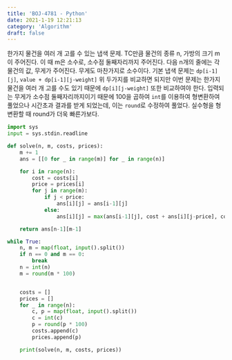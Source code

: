 ```yaml
---
title: 'BOJ-4781 - Python'
date: 2021-1-19 12:21:13
category: 'Algorithm'
draft: false
---
```

한가지 물건을 여러 개 고를 수 있는 냅색 문제. TC만큼 물건의 종류 n, 가방의 크기 m이 주어진다. 이 때 m은 소수로, 소수점 둘째자리까지 주어진다. 다음 n개의 줄에는 각 물건의 값, 무게가 주어진다. 무게도 마찬가지로 소수이다. 기본 냅색 문제는 `dp[i-1][j]`, `value + dp[i-1][j-weight]` 위 두가지를 비교하면 되지만 이번 문제는 한가지 물건을 여러 개 고를 수도 있기 때문에 `dp[i][j-weight]` 또한 비교하여야 한다. 입력되는 무게가 소수점 둘째자리까지이기 때문에 100을 곱하여 `int`를 이용하여 형변환하여 풀었으나 시간초과 결과를 받게 되었는데, 이는 `round`로 수정하여 풀었다. 실수형을 형변환할 때 round가 더욱 빠른가보다.
```python
import sys
input = sys.stdin.readline

def solve(n, m, costs, prices):
    m += 1
    ans = [[0 for _ in range(m)] for _ in range(n)]

    for i in range(n):
        cost = costs[i]
        price = prices[i]
        for j in range(m):
            if j < price:
                ans[i][j] = ans[i-1][j]
            else:
                ans[i][j] = max(ans[i-1][j], cost + ans[i][j-price], cost + ans[i - 1][j - price])

    return ans[n-1][m-1]

while True:
    n, m = map(float, input().split())
    if n == 0 and m == 0:
        break
    n = int(n)
    m = round(m * 100)


    costs = []
    prices = []
    for _ in range(n):
        c, p = map(float, input().split())
        c = int(c)
        p = round(p * 100)
        costs.append(c)
        prices.append(p)

    print(solve(n, m, costs, prices))

```